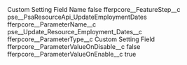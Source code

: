 <?xml version="1.0" encoding="UTF-8"?>
<CustomMetadata xmlns="http://soap.sforce.com/2006/04/metadata" xmlns:xsi="http://www.w3.org/2001/XMLSchema-instance" xmlns:xsd="http://www.w3.org/2001/XMLSchema">
    <label>Custom Setting Field Name</label>
    <protected>false</protected>
    <values>
        <field>fferpcore__FeatureStep__c</field>
        <value xsi:type="xsd:string">pse__PsaResourceApi_UpdateEmploymentDates</value>
    </values>
    <values>
        <field>fferpcore__ParameterName__c</field>
        <value xsi:type="xsd:string">pse__Update_Resource_Employment_Dates__c</value>
    </values>
    <values>
        <field>fferpcore__ParameterType__c</field>
        <value xsi:type="xsd:string">Custom Setting Field</value>
    </values>
    <values>
        <field>fferpcore__ParameterValueOnDisable__c</field>
        <value xsi:type="xsd:string">false</value>
    </values>
    <values>
        <field>fferpcore__ParameterValueOnEnable__c</field>
        <value xsi:type="xsd:string">true</value>
    </values>
</CustomMetadata>
